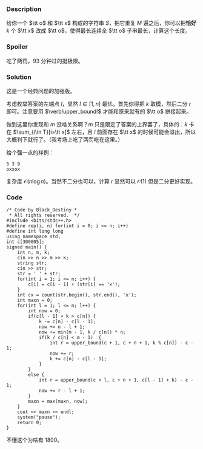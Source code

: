 ### Description

给你一个 $\tt o$ 和 $\tt x$ 构成的字符串 $S$，把它重复 $M$ 遍之后，你可以把**恰好** $k$ 个 $\tt x$ 改成 $\tt o$，使得最长连续全 $\tt o$ 子串最长，计算这个长度。

### Spoiler

吃了两罚。$93$ 分钟过的挺极限。

### Solution

这是一个经典问题的加强版。

考虑枚举答案的左端点 $l$，显然 $l\in [1,n]$ 最优。首先你得把 $k$ 取模，然后二分 $r$ 即可。注意要用 $\verb!upper_bound!$ 才能和原来就有的 $\tt o$ 拼接起来。

做到这里你发现和 $m$ 没啥关系啊？$m$ 只是限定了答案的上界罢了，具体的：$k$ 卡在 $\sum_{i\in T}[i=\tt x]$ 左右，且 $l$ 前面存在 $\tt x$ 的时候可能会溢出，所以大概判下就行了。（我考场上吃了两罚吃在这里。）

给个强一点的样例：

```
5 3 9
oxxox
```

复杂度 $\mathcal O(n\log n)$。当然不二分也可以，计算 $r$ 显然可以 $\mathcal O(1)$ 但是二分更好实现。

### Code

```
/* Code by Black_Destiny *
 * All rights reserved.  */
#include <bits/stdc++.h>
#define rep(i, n) for(int i = 0; i <= n; i++)
#define int long long
using namespace std;
int c[300005];
signed main() {
	int n, m, k;
	cin >> n >> m >> k;
	string str;
	cin >> str;
	str = ' ' + str;
	for(int i = 1; i <= n; i++) {
		c[i] = c[i - 1] + (str[i] == 'x');
	}
	int cx = count(str.begin(), str.end(), 'x');
	int maxn = 0;
	for(int l = 1; l <= n; l++) {
		int now = 0;
		if(c[l - 1] + k > c[n]) {
			k -= c[n] - c[l - 1];
			now += n - l + 1;
			now += min(m - 1, k / c[n]) * n;
			if(k / c[n] < m - 1)  {
				int r = upper_bound(c + 1, c + n + 1, k % c[n]) - c - 1;
				now += r;
				k += c[n] - c[l - 1];			
			}
		}
		else {
			int r = upper_bound(c + l, c + n + 1, c[l - 1] + k) - c - 1;
			now += r - l + 1;
		}
		maxn = max(maxn, now);
	}
	cout << maxn << endl;
	system("pause");
	return 0;
}
```

不懂这个为啥有 $1800$。